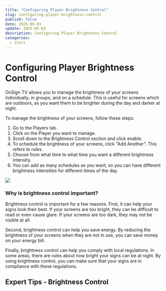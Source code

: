 ```yaml
---
title: "Configuring Player Brightness Control"
slug: configuring-player-brightness-control
publish: false
date: 2025-05-03
update: 2025-05-03
description: Configuring Player Brightness Control
categories:
  - start
---
```


Configuring Player Brightness Control
=====================================

OnSign TV allows you to manage the brightness of your screens individually, in groups, and on a schedule. This is useful for screens which are outdoors, as you want them to be brighter during the day and darker at night.

To manage the brightness of your screens, follow these steps:

1. Go to the Players tab.
2. Click on the Player you want to manage.
3. Scroll down to the Brightness Control section and click enable.
4. To schedule the brightness of your screens, click "Add Another". This refers to rules.
5. Choose from what time to what time you want a different brightness intensity.
6. You can add as many schedules as you want, so you can have different brightness intensities for different times of the day.

![](https://static.helpjuice.com/helpjuice_production/uploads/upload/image/23821/direct/1731536057743/configuring-player-brightness-control-2023-09-29.png)

### Why is brightness control important?

Brightness control is important for a few reasons. First, it can help your signs look their best. If your screens are too bright, they can be difficult to read or even cause glare. If your screens are too dark, they may not be visible at all.

Second, brightness control can help you save energy. By reducing the brightness of your screens when they are not in use, you can save money on your energy bill.

Finally, brightness control can help you comply with local regulations. In some areas, there are rules about how bright your signs can be at night. By using brightness control, you can make sure that your signs are in compliance with these regulations.

Expert Tips - Brightness Control
--------------------------------
